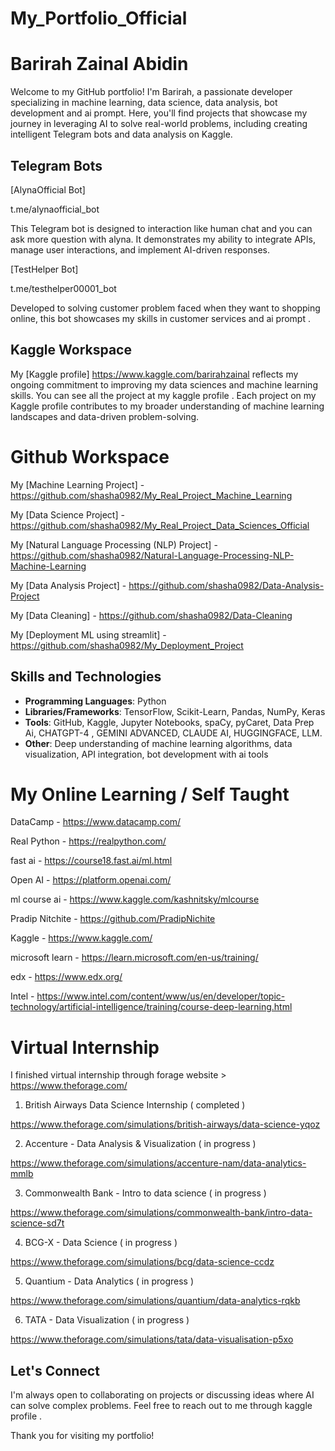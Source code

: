 # My_Portfolio_Official

# Barirah Zainal Abidin 

Welcome to my GitHub portfolio! I'm Barirah, a passionate developer specializing in machine learning, data science, data analysis, bot development and ai prompt. Here, you'll find projects that showcase my journey in leveraging AI to solve real-world problems, including creating intelligent Telegram bots and data analysis on Kaggle.

## Telegram Bots

[AlynaOfficial Bot]

t.me/alynaofficial_bot

This Telegram bot is designed to interaction like human chat and you can ask more question with alyna. It demonstrates my ability to integrate APIs, manage user interactions, and implement AI-driven responses.

[TestHelper Bot]

t.me/testhelper00001_bot

Developed to solving customer problem faced when they want to shopping online, this bot showcases my skills in customer services and ai prompt . 

## Kaggle Workspace

My [Kaggle profile] https://www.kaggle.com/barirahzainal reflects my ongoing commitment to improving my data sciences and machine learning skills.  You can see all the project at my kaggle profile . Each project on my Kaggle profile contributes to my broader understanding of machine learning landscapes and data-driven problem-solving.


# Github Workspace

My [Machine Learning Project] - https://github.com/shasha0982/My_Real_Project_Machine_Learning

My [Data Science Project] - https://github.com/shasha0982/My_Real_Project_Data_Sciences_Official

My [Natural Language Processing (NLP) Project] - https://github.com/shasha0982/Natural-Language-Processing-NLP-Machine-Learning

My [Data Analysis Project] - https://github.com/shasha0982/Data-Analysis-Project

My [Data Cleaning] - https://github.com/shasha0982/Data-Cleaning

My [Deployment ML using streamlit] - https://github.com/shasha0982/My_Deployment_Project


## Skills and Technologies

- **Programming Languages**: Python
- **Libraries/Frameworks**: TensorFlow, Scikit-Learn, Pandas, NumPy, Keras
- **Tools**: GitHub, Kaggle, Jupyter Notebooks, spaCy, pyCaret, Data Prep Ai,  CHATGPT-4 , GEMINI ADVANCED, CLAUDE AI, HUGGINGFACE, LLM.
- **Other**: Deep understanding of machine learning algorithms, data visualization, API integration, bot development with ai tools




# My Online Learning / Self Taught 


DataCamp - https://www.datacamp.com/

Real Python - https://realpython.com/

fast ai - https://course18.fast.ai/ml.html

Open AI - https://platform.openai.com/

ml course ai - https://www.kaggle.com/kashnitsky/mlcourse

Pradip Nitchite - https://github.com/PradipNichite

Kaggle - https://www.kaggle.com/

microsoft learn - https://learn.microsoft.com/en-us/training/

edx - https://www.edx.org/

Intel - https://www.intel.com/content/www/us/en/developer/topic-technology/artificial-intelligence/training/course-deep-learning.html



# Virtual Internship 

I finished virtual internship through forage website > https://www.theforage.com/


1. British Airways Data Science Internship ( completed )

https://www.theforage.com/simulations/british-airways/data-science-yqoz


2. Accenture - Data Analysis & Visualization ( in progress )

https://www.theforage.com/simulations/accenture-nam/data-analytics-mmlb


3. Commonwealth Bank - Intro to data science ( in progress )

https://www.theforage.com/simulations/commonwealth-bank/intro-data-science-sd7t


4. BCG-X - Data Science ( in progress )

https://www.theforage.com/simulations/bcg/data-science-ccdz


5. Quantium - Data Analytics ( in progress )

https://www.theforage.com/simulations/quantium/data-analytics-rqkb


6. TATA - Data Visualization ( in progress )

https://www.theforage.com/simulations/tata/data-visualisation-p5xo


## Let's Connect

I'm always open to collaborating on projects or discussing ideas where AI can solve complex problems. Feel free to reach out to me through kaggle profile .

Thank you for visiting my portfolio!



